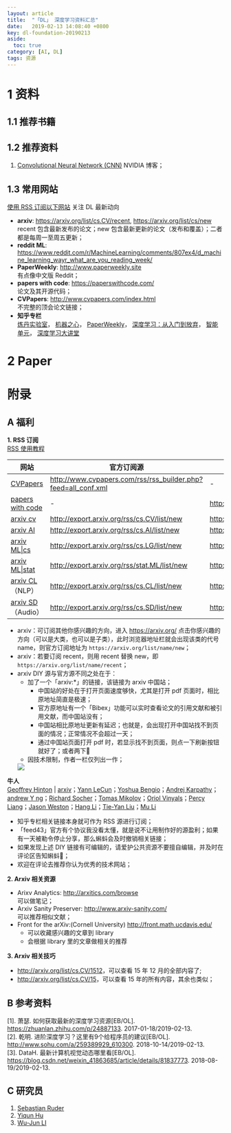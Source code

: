 ```yaml
---
layout: article
title:  "「DL」 深度学习资料汇总"
date:   2019-02-13 14:08:40 +0800
key: dl-foundation-20190213
aside:
  toc: true
category: [AI, DL]
tags: 资源
---
```



# 1 资料
## 1.1 推荐书籍

## 1.2 推荐资料
1. [Convolutional Neural Network (CNN)](https://developer.nvidia.com/discover/convolutional-neural-network) NVIDIA 博客；    

## 1.3 常用网站
  [使用 RSS 订阅以下网站](#rss) 关注 DL 最新动向  
- **arxiv**: <https://arxiv.org/list/cs.CV/recent>, <https://arxiv.org/list/cs/new>  
  recent 包含最新发布的论文；new 包含最新更新的论文（发布和覆盖）；二者都是每周一至周五更新；  
- **reddit ML**: <https://www.reddit.com/r/MachineLearning/comments/807ex4/d_machine_learning_wayr_what_are_you_reading_week/>  
- **PaperWeekly**: <http://www.paperweekly.site>   
有点像中文版 Reddit；
- **papers with code**: <https://paperswithcode.com/>  
论文及其开源代码；  
- **CVPapers**: <http://www.cvpapers.com/index.html>   
不完整的顶会论文链接；  
- **知乎专栏**  
  [炼丹实验室](https://zhuanlan.zhihu.com/paperweekly)，
  [机器之心](https://zhuanlan.zhihu.com/jiqizhixin)，
  [PaperWeekly](https://zhuanlan.zhihu.com/paperweekly)，
  [深度学习：从入门到放弃](https://zhuanlan.zhihu.com/startdl)，
  [智能单元](https://zhuanlan.zhihu.com/easyml)，
  [深度学习大讲堂](https://zhuanlan.zhihu.com/dlclass)


# 2 Paper

# 附录
## A 福利
<span id="rss">**1. RSS 订阅**</span>  
[RSS 使用教程](/tool/worktool/2019/02/15/paper-manage.html)  

| 网站 | 官方订阅源 | DIY 订阅源 |
| ---  | --- | --- |
| [CVPapers](http://www.cvpapers.com/index.html) | <http://www.cvpapers.com/rss/rss_builder.php?feed=all_conf.xml>  | - |
| [papers with code](https://paperswithcode.com/) | -  | <http://feed43.com/paper_with_code.xml> |
| [arxiv cv](https://arxiv.org/list/cs.CV/new) | <http://export.arxiv.org/rss/cs.CV/list/new>  | <http://feed43.com/cs_cv_arxiv.xml> |
| [arxiv AI](https://arxiv.org/list/cs.AI/new) | <http://export.arxiv.org/rss/cs.AI/list/new>  | <http://feed43.com/cs_ai_arxiv.xml> |
| [arxiv ML\|cs](https://arxiv.org/list/cs.LG/new) | <http://export.arxiv.org/rss/cs.LG/list/new>  | <http://feed43.com/cs_ml_arxiv.xml> |
| [arxiv ML\|stat](https://arxiv.org/list/stat.ML/new) | <http://export.arxiv.org/rss/stat.ML/list/new>  | <http://feed43.com/stat_ml_arxiv.xml> |
| [arxiv CL](https://arxiv.org/list/cs.CL/new)（NLP） | <http://export.arxiv.org/rss/cs.CL/list/new>  | <http://feed43.com/cs_cl_arxiv.xml> |
| [arxiv SD](https://arxiv.org/list/cs.SD/new)（Audio） | <http://export.arxiv.org/rss/cs.SD/list/new>  | <http://feed43.com/cs_sd_arxiv.xml> |

- arxiv：可订阅其他你感兴趣的方向，进入 <https://arxiv.org/> 点击你感兴趣的方向（可以是大类，也可以是子类），此时浏览器地址栏就会出现该类的代号 name，则官方订阅地址为 `https://arxiv.org/list/name/new`；    
- arxiv：若要订阅 recent，则用 recent 替换 new，即 `https://arxiv.org/list/name/recent`；  
- arxiv DIY 源与官方源不同之处在于：    
  - 加了一个「arxiv:*」的链接，该链接为 arxiv 中国站；  
    - 中国站的好处在于打开页面速度够快，尤其是打开 pdf 页面时，相比原地址简直是极速；   
    - 官方原地址有一个「Bibex」功能可以实时查看论文的引用文献和被引用文献，而中国站没有；   
    - 中国站相比原地址更新有延迟；也就是，会出现打开中国站找不到页面的情况；正常情况不会超过一天；  
    - 通过中国站页面打开 pdf 时，若显示找不到页面，则点一下刷新按钮就好了；或者两下:ghost:  
  - 因技术限制，作者一栏仅列出一作；  
  <img src="/assets/images/AI/dl/rss_diy.png" />  

**牛人**  
[Geoffrey Hinton](https://www.cs.toronto.edu/~hinton/) | [arxiv](https://arxiv.org/search/cs?query=Hinton%2CGeoffrey&searchtype=author&abstracts=show&order=-submitted_date&size=200)；[Yann LeCun](https://arxiv.org/search/cs?query=LeCun%2CYann&searchtype=author&abstracts=show&order=-submitted_date&size=200)；[Yoshua Bengio](https://arxiv.org/search/cs?query=Bengio%2CYoshua&searchtype=author&abstracts=show&order=-submitted_date&size=200)；[Andrej Karpathy]( https://arxiv.org/search/cs?query=Karpathy%2CAndrej&searchtype=author&abstracts=show&order=-submitted_date&size=200)；[andrew Y ng](https://arxiv.org/search/cs?query=andrew+Y.+ng&searchtype=all&abstracts=show&order=-submitted_date&size=200)；[Richard Socher](https://arxiv.org/search/cs?query=Socher%2CRichard&searchtype=author&abstracts=show&order=-submitted_date&size=200)；[Tomas Mikolov](https://arxiv.org/search/cs?query=Mikolov%2CTomas&searchtype=author&abstracts=show&order=-submitted_date&size=200)；[Oriol Vinyals](https://arxiv.org/search/cs?query=Vinyals%2COriol&searchtype=author&abstracts=show&order=-submitted_date&size=200)；[Percy Liang](https://arxiv.org/search/cs?query=Liang%2CPercy&searchtype=author&abstracts=show&order=-submitted_date&size=200)；[Jason Weston](https://arxiv.org/search/cs?query=Weston%2CJason&searchtype=author&abstracts=show&order=-submitted_date&size=200)；[Hang Li](https://arxiv.org/search/cs?query=Li%2CHang&searchtype=author&abstracts=show&order=-submitted_date&size=200)；[Tie-Yan Liu](https://arxiv.org/search/cs?query=Liu%2CTie-Yan&searchtype=author&abstracts=show&order=-submitted_date&size=200)；[Mu Li](https://arxiv.org/search/cs?query=Li%2CMu&searchtype=author&abstracts=show&order=-submitted_date&size=200)

- 知乎专栏相关链接本身就可作为 RSS 源进行订阅；
- 「feed43」官方有个协议我没看太懂，就是说不让用制作好的源盈利；如果有一天被勒令停止分享，那么蝌蚪会及时撤销相关链接；  
- 如果发现上述 DIY 链接有可编辑的，请爱护公共资源不要擅自编辑，并及时在评论区告知蝌蚪:ghost:；  
- 欢迎在评论去推荐你认为优秀的技术网站；  

<span id="rss">**2. Arxiv 相关资源**</span>  
- Arixv Analytics: <http://arxitics.com/browse>  
  可以做笔记；  
- Arxiv Sanity Preserver: <http://www.arxiv-sanity.com/>  
  可以推荐相似文献；    
- Front for the arXiv:(Cornell University) <http://front.math.ucdavis.edu/>  
  - 可以收藏感兴趣的文章到 library
  - 会根据 library 里的文章做相关的推荐

<span id="rss">**3. Arxiv 相关技巧**</span>  
- <http://arxiv.org/list/cs.CV/1512>，可以查看 15 年 12 月的全部内容了;
- <http://arxiv.org/list/cs.CV/15>，可以查看 15 年的所有内容，其余也类似；  



## B 参考资料

[1].  萧瑟. 如何获取最新的深度学习资源[EB/OL]. <https://zhuanlan.zhihu.com/p/24887133>. 2017-01-18/2019-02-13.   
[2].  乾明. 进阶深度学习？这里有9个给程序员的建议[EB/OL]. <http://www.sohu.com/a/259389929_610300>. 2018-10-14/2019-02-13.   
[3].  DataH. 最新计算机视觉动态哪里看[EB/OL]. <https://blog.csdn.net/weixin_41863685/article/details/81837773>. 2018-08-19/2019-02-13.   

## C 研究员
1. [Sebastian Ruder](http://ruder.io/)    
1. [Yiqun Hu](https://sites.google.com/site/yiqunhu/)     
1. [Wu-Jun LI](https://cs.nju.edu.cn/lwj/)    
